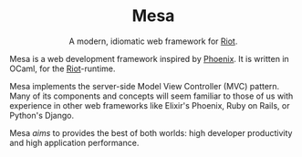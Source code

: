 <h1 align="center"> Mesa </h1>

<p align="center">
A modern, idiomatic web framework for <a href="https://github.com/leostera/riot">Riot</a>.
</p>

Mesa is a web development framework inspired by [Phoenix][phoenix]. It is
written in OCaml, for the  [Riot][riot]-runtime.

Mesa implements the server-side Model View Controller (MVC) pattern. Many of
its components and concepts will seem familiar to those of us with experience
in other web frameworks like Elixir's Phoenix, Ruby on Rails, or Python's
Django.

Mesa _aims_ to provides the best of both worlds: high developer productivity
and high application performance.

[riot]: https://github.com/leostera/riot
[phoenix]: https://phoenixframework.org
